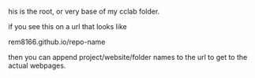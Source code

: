 his is the root, or very base of my cclab folder. 

if you see this on a url that looks like 

rem8166.github.io/repo-name

then you can append project/website/folder names to the url to get to the actual webpages.